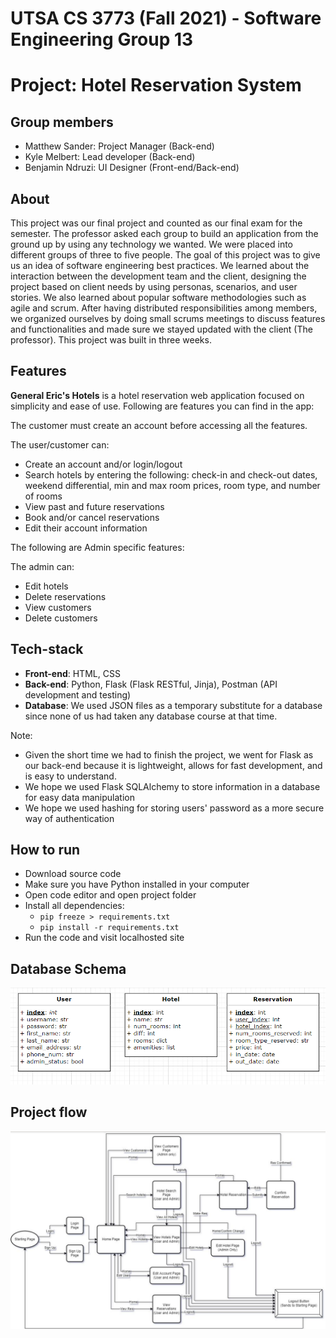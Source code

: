 # UTSA CS 3773 (Fall 2021) - Software Engineering Group 13

# Project: Hotel Reservation System

## Group members

- Matthew Sander: Project Manager (Back-end)
- Kyle Melbert: Lead developer (Back-end)
- Benjamin Ndruzi: UI Designer (Front-end/Back-end)

## About

This project was our final project and counted as our final exam for the semester. The professor asked each group to build an application from the ground up by using any technology we wanted. We were placed into different groups of three to five people. The goal of this project was to give us an idea of software engineering best practices. We learned about the interaction between the development team and the client, designing the project based on client needs by using personas, scenarios, and user stories. We also learned about popular software methodologies such as agile and scrum. After having distributed responsibilities among members, we organized ourselves by doing small scrums meetings to discuss features and functionalities and made sure we stayed updated with the client (The professor). This project was built in three weeks.

## Features

**General Eric's Hotels** is a hotel reservation web application focused on simplicity and ease of use. Following are features you can find in the app:

The customer must create an account before accessing all the features.

The user/customer can:
- Create an account and/or login/logout
- Search hotels by entering the following: check-in and check-out dates, weekend differential, min and max room prices, room type, and number of rooms
- View past and future reservations
- Book and/or cancel reservations
- Edit their account information

The following are Admin specific features:

The admin can:
- Edit hotels
- Delete reservations
- View customers
- Delete customers

## Tech-stack

- **Front-end**: HTML, CSS
- **Back-end**: Python, Flask (Flask RESTful, Jinja), Postman (API development and testing)
- **Database**: We used JSON files as a temporary substitute for a database since none of us had taken any database course at that time.

Note: 
- Given the short time we had to finish the project, we went for Flask as our back-end because it is lightweight, allows for fast development, and is easy to understand.
- We hope we used Flask SQLAlchemy to store information in a database for easy data manipulation
- We hope we used hashing for storing users' password as a more secure way of authentication

## How to run

- Download source code
- Make sure you have Python installed in your computer
- Open code editor and open project folder
- Install all dependencies: 
    * `pip freeze > requirements.txt`
    * `pip install -r requirements.txt`
- Run the code and visit localhosted site


## Database Schema

![Database Schema](/other/db_schema.png)

## Project flow

![Project Flow](/other/project_flow.png)
